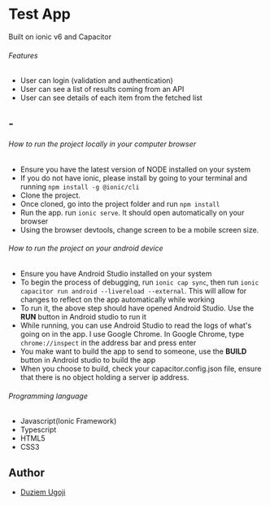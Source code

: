 # Test App

Built on ionic v6 and Capacitor

###### Features

- User can login (validation and authentication)
- User can see a list of results coming from an API
- User can see details of each item from the fetched list


## -

###### How to run the project locally in your computer browser

- Ensure you have the latest version of NODE installed on your system
- If you do not have ionic, please install by going to your terminal and running `npm install -g @ionic/cli`
- Clone the project.
- Once cloned, go into the project folder and run `npm install`
- Run the app. run `ionic serve`. It should open automatically on your browser
- Using the browser devtools, change screen to be a mobile screen size.

###### How to run the project on your android device

- Ensure you have Android Studio installed on your system
- To begin the process of debugging, run `ionic cap sync`, then run `ionic capacitor run android --livereload --external`. This will allow for changes to reflect on the app automatically while working
- To run it, the above step should have opened Android Studio. Use the **RUN** button in Android studio to run it
- While running, you can use Android Studio to read the logs of what's going on in the app. I use Google Chrome. In Google Chrome, type `chrome://inspect` in the address bar and press enter
- You make want to build the app to send to someone, use the **BUILD** button in Android studio to build the app
- When you choose to build, check your capacitor.config.json file, ensure that there is no object holding a server ip address.

###### Programming language

- Javascript(Ionic Framework)
- Typescript
- HTML5
- CSS3

## Author

- [Duziem Ugoji](https://www.linkedin.com/in/duziem-ugoji/)
